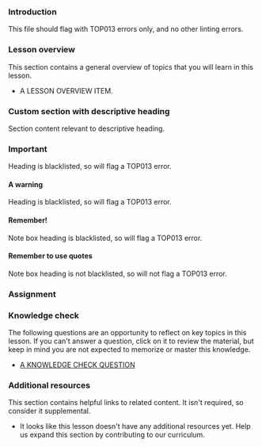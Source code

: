 ### Introduction

This file should flag with TOP013 errors only, and no other linting errors.

### Lesson overview

This section contains a general overview of topics that you will learn in this lesson.

- A LESSON OVERVIEW ITEM.

### Custom section with descriptive heading

Section content relevant to descriptive heading.

### Important

Heading is blacklisted, so will flag a TOP013 error.

#### A warning

Heading is blacklisted, so will flag a TOP013 error.

<div class="lesson-note" markdown="1">

#### Remember!

Note box heading is blacklisted, so will flag a TOP013 error.

</div>

<div class="lesson-note" markdown="1">

#### Remember to use quotes

Note box heading is not blacklisted, so will not flag a TOP013 error.

</div>

### Assignment

<div class="lesson-content__panel" markdown="1">

</div>

### Knowledge check

The following questions are an opportunity to reflect on key topics in this lesson. If you can't answer a question, click on it to review the material, but keep in mind you are not expected to memorize or master this knowledge.

- [A KNOWLEDGE CHECK QUESTION](A-KNOWLEDGE-CHECK-URL)

### Additional resources

This section contains helpful links to related content. It isn't required, so consider it supplemental.

- It looks like this lesson doesn't have any additional resources yet. Help us expand this section by contributing to our curriculum.
